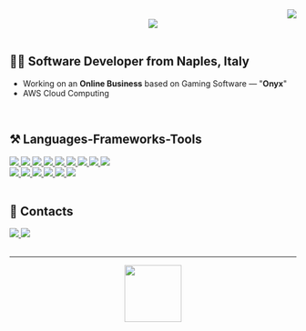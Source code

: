 <img align="right" src="https://visitor-badge.laobi.icu/badge?page_id=lorenzomatrullo.lorenzomatrullo&left_color=%23262831&right_color=%23262831"/>


<br>

<div align="center">
    <a href="https://lorenzomatrullo.dev/" target="_blank">
        <img src="https://lanyard.cnrad.dev/api/307921446225838080">
    </a>
</div>

<br>

<h2 align="left">👨‍💻 Software Developer from Naples, Italy</h2>

* Working on an **Online Business** based on Gaming Software — "**Onyx**"
* AWS Cloud Computing

<br>

<h2 align="left">⚒️ Languages-Frameworks-Tools</h2>
<div class="frameworks" align="left">
    <a href="https://github.com/lorenzomatrullo/Swift" target="_blank" rel="noreferrer">
        <img src="http://lorenzomatrullo.ddns.net/github-profile/swift.svg">
    </a>
    <a href="https://github.com/lorenzomatrullo/Swift" target="_blank" rel="noreferrer">
        <img src="http://lorenzomatrullo.ddns.net/github-profile/swiftui.png?v=2">
    </a>
    <a href="https://github.com/lorenzomatrullo/c-programming" target="_blank" rel="noreferrer">
        <img src="http://lorenzomatrullo.ddns.net/github-profile/c.svg">
    </a>
    <a href="https://github.com/lorenzomatrullo/cpp" target="_blank" rel="noreferrer">
        <img src="http://lorenzomatrullo.ddns.net/github-profile/cpp.svg">
    </a>
    <a href="https://github.com/lorenzomatrullo/JavaScript" target="_blank" rel="noreferrer">
        <img src="http://lorenzomatrullo.ddns.net/github-profile/javascript.svg">
    </a>
    <a href="https://www.w3schools.com/html/" target="_blank" rel="noreferrer">
        <img src="http://lorenzomatrullo.ddns.net/github-profile/html.svg">
    </a>
    <a href="https://www.w3schools.com/css/" target="_blank" rel="noreferrer">
        <img src="http://lorenzomatrullo.ddns.net/github-profile/css.svg">
    </a>
    <a href="https://github.com/lorenzomatrullo/Lua" target="_blank" rel="noreferrer">
        <img src="http://lorenzomatrullo.ddns.net/github-profile/lua.svg">
    </a>
    <a href="https://github.com/lorenzomatrullo/Batch" target="_blank" rel="noreferrer">
        <img src="http://lorenzomatrullo.ddns.net/github-profile/commandline.svg">
    </a>
    <br>
    <a href="https://developer.apple.com/" target="_blank" rel="noreferrer">
        <img src="http://lorenzomatrullo.ddns.net/github-profile/apple.svg">
    </a>
    <a href="https://aws.amazon.com/" target="_blank" rel="noreferrer">
        <img src="http://lorenzomatrullo.ddns.net/github-profile/aws.svg">
    </a>
    <a href="https://git-scm.com/" target="_blank" rel="noreferrer">
        <img src="http://lorenzomatrullo.ddns.net/github-profile/git.svg">
    </a>
    <a href="https://discord.js.org/" target="_blank" rel="noreferrer">
        <img src="http://lorenzomatrullo.ddns.net/github-profile/discordjs.svg">
    </a>
    <a href="https://nodejs.org/en" target="_blank" rel="noreferrer">
        <img src="http://lorenzomatrullo.ddns.net/github-profile/nodejs.svg">
    </a>
    <a href="https://www.mongodb.com/" target="_blank" rel="noreferrer">
        <img src="http://lorenzomatrullo.ddns.net/github-profile/mongodb.svg">
    </a>
</div>

<br>

<h2> 📓 Contacts </h2>
<div class="contacts" align="left">
    <a href="mailto:info@lorenzomatrullo.dev" target="_blank" rel="noreferrer">
        <img src="http://lorenzomatrullo.ddns.net/github-profile/gmail.svg">
    </a>
    <a href="https://www.instagram.com/lorenzomatrullo/" target="_blank" rel="noreferrer">
        <img src="http://lorenzomatrullo.ddns.net/github-profile/instagram.svg">
    </a>
</div>

<br>
<hr>

<div align="center">
    <a href="https://www.paypal.com/paypalme/lorenzomatrullo" target="_blank">
        <img style='border:0px;height:100px' src="http://lorenzomatrullo.ddns.net/github-profile/paypal-button.png">
    </a>
</div>
